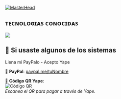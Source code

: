 [![MasterHead](https://i.pinimg.com/originals/77/ca/a3/77caa32884d735d439ade45ba37feaf2.gif)](https://arjuncvinod.github.io)

<h2>ᴛᴇᴄɴᴏʟᴏɢɪᴀꜱ ᴄᴏɴᴏᴄɪᴅᴀꜱ</h2>
<!--tech stack icons-->
<p align="left">
  <a href="https://skillicons.dev">
    <img src="https://skillicons.dev/icons?i=androidstudio,c,cs,cpp,java,php,py,dotnet,css,html,js,vscode,nodejs,mysql,sqlite,windows,aws,azure,github,docker,ai,materialui,sass,unity,visualstudio,postman,eclipse,kali,git,react,powershell,vscode,bash,linux,ps&perline=12" />
  </a>
</p>

<h2>📌 Si usaste algunos de los sistemas</h2>
<p>Llena mi PayPalo - Acepto Yape</p>

🔹 **PayPal**: [paypal.me/tuNombre](https://paypal.me/tuNombre)  

🔹 **Código QR Yape**:  
![Código QR](ruta_de_tu_imagen.png)  
*Escanea el QR para pagar a través de Yape.*
